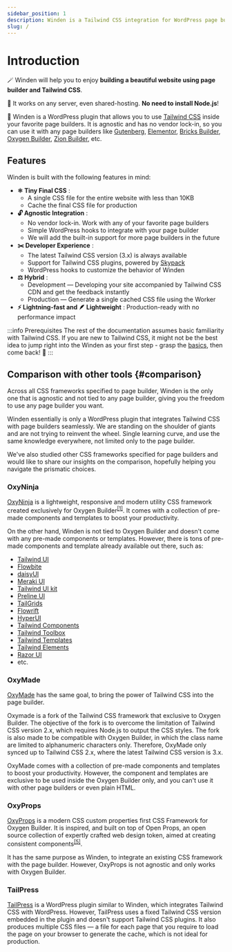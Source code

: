 ```yaml
---
sidebar_position: 1
description: Winden is a Tailwind CSS integration for WordPress page builders.
slug: /
---
```


# Introduction

🪄 Winden will help you to enjoy **building a beautiful website using page builder and Tailwind CSS**.

🤝 It works on any server, even shared-hosting. **No need to install Node.js**!

👋 Winden is a WordPress plugin that allows you to use [Tailwind CSS](https://tailwindcss.com/) inside your favorite page builders. It is agnostic and has no vendor lock-in, so you can use it with any page builders like [Gutenberg](https://wordpress.org/gutenberg), [Elementor](https://elementor.com), [Bricks Builder](https://bricksbuilder.io), [Oxygen Builder](https://oxygenbuilder.com), [Zion Builder](https://zionbuilder.io), etc.

## Features

Winden is built with the following features in mind:

- **⚛️ Tiny Final CSS** :
  - A single CSS file for the entire website with less than 10KB
  - Cache the final CSS file for production
- **🔓 Agnostic Integration** :
  - No vendor lock-in. Work with any of your favorite page builders
  - Simple WordPress hooks to integrate with your page builder
  - We will add the built-in support for more page builders in the future
- **✂️ Developer Experience** :
  - The latest Tailwind CSS version (3.x) is always available
  - Support for Tailwind CSS plugins, powered by [Skypack](https://skypack.dev)
  - WordPress hooks to customize the behavior of Winden
- **⚖️ Hybrid** :
  - Development — Developing your site accompanied by Tailwind CSS CDN and get the feedback instantly
  - Production — Generate a single cached CSS file using the Worker
- **⚡️ Lightning-fast and 🪶 Lightweight** : Production-ready with no performance impact

:::info Prerequisites
The rest of the documentation assumes basic familiarity with Tailwind CSS. If you are new to Tailwind CSS, it might not be the best idea to jump right into the Winden as your first step - grasp the [basics](https://tailwindcss.com/), then come back! 💪
:::

## Comparison with other tools {#comparison}

Across all CSS frameworks specified to page builder, Winden is the only one that is agnostic and not tied to any page builder, giving you the freedom to use any page builder you want.

Winden essentially is only a WordPress plugin that integrates Tailwind CSS with page builders seamlessly. We are standing on the shoulder of giants and are not trying to reinvent the wheel. Single learning curve, and use the same knowledge everywhere, not limited only to the page builder. 

We've also studied other CSS frameworks specified for page builders and would like to share our insights on the comparison, hopefully helping you navigate the prismatic choices.

### OxyNinja

[OxyNinja](https://oxyninja.com/core/) is a lightweight, responsive and modern utility CSS framework created exclusively for Oxygen Builder<sup title="citation"><a href="https://oxyninja.com/help/core-documentation/">[1]</a></sup>. It comes with a collection of pre-made components and templates to boost your productivity.

On the other hand, Winden is not tied to Oxygen Builder and doesn't come with any pre-made components or templates. However, there is tons of pre-made components and template already available out there, such as:
<div className="[&_ul]:columns-3">

- [Tailwind UI](https://tailwindui.com/)
- [Flowbite](https://flowbite.com/)
- [daisyUI](https://daisyui.com/)
- [Meraki UI](https://merakiui.com/)
- [Tailwind UI kit](https://tailwinduikit.com/)
- [Preline UI](https://preline.co/)
- [TailGrids](https://tailgrids.com/)
- [Flowrift](https://flowrift.com/)
- [HyperUI](https://www.hyperui.dev/)
- [Tailwind Components](https://tailwindcomponents.com/)
- [Tailwind Toolbox](https://www.tailwindtoolbox.com/)
- [Tailwind Templates](https://tailwindtemplates.io/)
- [Tailwind Elements](https://tailwind-elements.com/)
- [Razor UI](https://razorui.com/)
- etc.

</div>

### OxyMade

[OxyMade](https://oxymade.com/) has the same goal, to bring the power of Tailwind CSS into the page builder. 

Oxymade is a fork of the Tailwind CSS framework that exclusive to Oxygen Builder. The objective of the fork is to overcome the limitation of Tailwind CSS version 2.x, which requires Node.js to output the CSS styles. The fork is also made to be compatible with Oxygen Builder, in which the class name are limited to alphanumeric characters only. Therefore, OxyMade only synced up to Tailwind CSS 2.x, where the latest Tailwind CSS version is 3.x.

OxyMade comes with a collection of pre-made components and templates to boost your productivity. However, the component and templates are exclusive to be used inside the Oxygen Builder only, and you can't use it with other page builders or even plain HTML.

### OxyProps

[OxyProps](https://oxyprops.com/) is a modern CSS custom properties first CSS Framework for Oxygen Builder. It is inspired, and built on top of Open Props, an open source collection of expertly crafted web design token, aimed at creating consistent components<sup><a href="https://docs.oxyprops.com/en/getting-started-with-oxyprops/#what-is-oxyprops">[5]</a></sup>.

It has the same purpose as Winden, to integrate an existing CSS framework with the page builder. However, OxyProps is not agnostic and only works with Oxygen Builder.

### TailPress

[TailPress](https://wordpress.org/plugins/tailpress/) is a WordPress plugin similar to Winden, which integrates Tailwind CSS with WordPress. However, TailPress uses a fixed Tailwind CSS version embedded in the plugin and doesn't support Tailwind CSS plugins.
It also produces multiple CSS files — a file for each page that you require to load the page on your browser to generate the cache, which is not ideal for production.